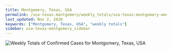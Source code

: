 ```yaml
---
title: Montgomery, Texas, USA
permalink: /usa-texas-montgomery/weekly_totals/usa-texas-montgomery-weekly_totals.html
last_updated: Nov 2, 2020
keywords: ["Montgomery, Texas, USA", "weekly totals"]
sidebar: usa-texas-montgomery_sidebar
---
```


![Weekly Totals of Confirmed Cases for Montgomery, Texas, USA](/covid_tracker/images/graphs/usa-texas-montgomery-weekly_totals_graph.png)
